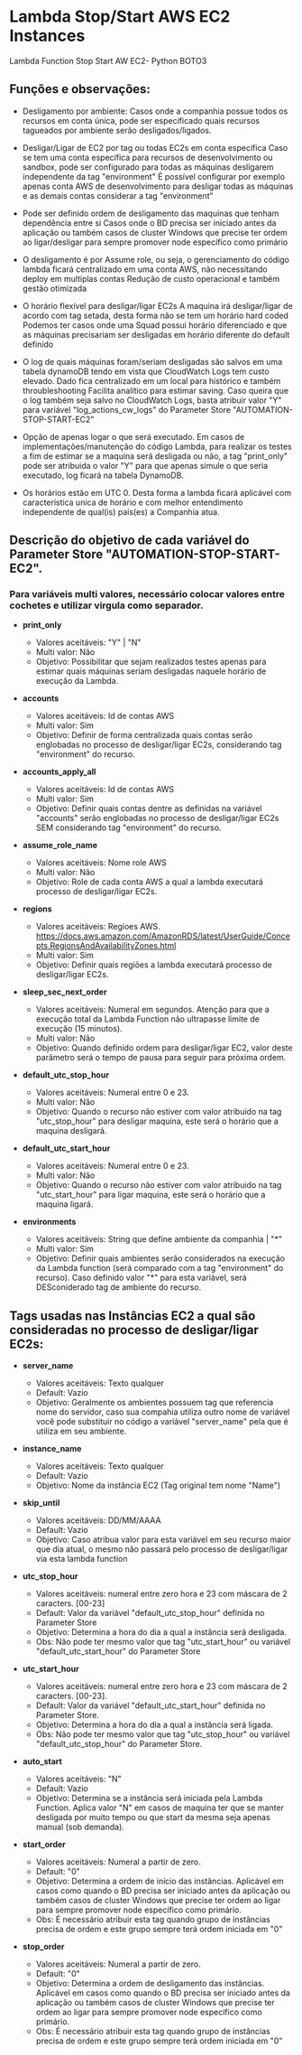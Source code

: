 # Lambda Stop/Start AWS EC2 Instances
Lambda Function Stop Start AW EC2- Python BOTO3

## Funções e observações:

* Desligamento por ambiente:
    Casos onde a companhia possue todos os recursos em conta única, pode ser especificado quais recursos tagueados por ambiente serão desligados/ligados.

* Desligar/Ligar de EC2 por tag ou todas EC2s em conta específica
    Caso se tem uma conta específica para recursos de desenvolvimento ou sandbox, pode ser configurado para todas as máquinas desligarem independente da tag "environment"
    É possível configurar por exemplo apenas conta AWS de desenvolvimento para desligar todas as máquinas e as demais contas considerar a tag "environment"

* Pode ser definido ordem de desligamento das maquinas que tenham dependência entre si 
    Casos onde o BD precisa ser iniciado antes da aplicação 
    ou também casos de cluster Windows que precise ter ordem ao ligar/desligar para sempre promover node específico como primário

* O desligamento é por Assume role, ou seja, o gerenciamento do código lambda ficará centralizado em uma conta AWS, não necessitando deploy em multiplas contas
    Redução de custo operacional e também gestão otimizada

* O horário flexível para desligar/ligar EC2s
    A maquina irá desligar/ligar de acordo com tag setada, desta forma não se tem um horário hard coded
    Podemos ter casos onde uma Squad possui horário diferenciado e que as máquinas precisariam ser desligadas em horário diferente do default definido

* O log de quais máquinas foram/seriam desligadas são salvos em uma tabela dynamoDB tendo em vista que CloudWatch Logs tem custo elevado.
    Dado fica centralizado em um local para histórico e também throubleshooting 
    Facilita analítico para estimar saving.
    Caso queira que o log também seja salvo no CloudWatch Logs, basta atribuir valor "Y" para variável "log_actions_cw_logs" do Parameter Store "AUTOMATION-STOP-START-EC2"

* Opção de apenas logar o que será executado.
    Em casos de implementações/manutenção do código Lambda, para realizar os testes a fim de estimar se a maquina será desligada ou não, 
    a tag "print_only" pode ser atribuida o valor "Y" para que apenas simule o que seria executado, log ficará na tabela DynamoDB.

* Os horários estão em UTC 0.
    Desta forma a lambda ficará aplicável com característica unica de horário e com melhor entendimento independente de qual(is) país(es) a Companhia atua.



## Descrição do objetivo de cada variável do Parameter Store "AUTOMATION-STOP-START-EC2". 
### Para variáveis multi valores, necessário colocar valores entre cochetes e utilizar virgula como separador.

* **print_only**
    * Valores aceitáveis: "Y" | "N"
    * Multi valor: Não
    * Objetivo: Possibilitar que sejam realizados testes apenas para estimar quais máquinas seriam desligadas naquele horário de execução da Lambda.

* **accounts** 
    * Valores aceitáveis: Id de contas AWS 
    * Multi valor: Sim
    * Objetivo: Definir de forma centralizada quais contas serão englobadas no processo de desligar/ligar EC2s, considerando tag "environment" do recurso.

* **accounts_apply_all**
    * Valores aceitáveis: Id de contas AWS 
    * Multi valor: Sim
    * Objetivo: Definir quais contas dentre as definidas na variável "accounts" serão englobadas no processo de desligar/ligar EC2s SEM considerando tag "environment" do recurso. 

* **assume_role_name**
    * Valores aceitáveis: Nome role AWS
    * Multi valor: Não
    * Objetivo: Role de cada conta AWS a qual a lambda executará processo de desligar/ligar EC2s.

* **regions**
    * Valores aceitáveis: Regioes AWS. https://docs.aws.amazon.com/AmazonRDS/latest/UserGuide/Concepts.RegionsAndAvailabilityZones.html
    * Multi valor: Sim
    * Objetivo: Definir quais regiões a lambda executará processo de desligar/ligar EC2s.

* **sleep_sec_next_order**
    * Valores aceitáveis: Numeral em segundos. Atenção para que a execução total da Lambda Function não ultrapasse limite de execução (15 minutos).
    * Multi valor: Não
    * Objetivo: Quando definido ordem para desligar/ligar EC2, valor deste parâmetro será o tempo de pausa para seguir para próxima ordem.

* **default_utc_stop_hour**
    * Valores aceitáveis: Numeral entre 0 e 23. 
    * Multi valor: Não
    * Objetivo: Quando o recurso não estiver com valor atribuido na tag "utc_stop_hour" para desligar maquina, este será o horário que a maquina desligará.

* **default_utc_start_hour**
    * Valores aceitáveis: Numeral entre 0 e 23. 
    * Multi valor: Não
    * Objetivo: Quando o recurso não estiver com valor atribuido na tag "utc_start_hour" para ligar maquina, este será o horário que a maquina ligará.

* **environments**
    * Valores aceitáveis: String que define ambiente da companhia | "*" 
    * Multi valor: Sim
    * Objetivo: Definir quais ambientes serão considerados na execução da Lambda function (será comparado com a tag "environment" do recurso). 
        Caso definido valor "*" para esta variável, será DESconiderado tag de ambiente do recurso.


## Tags usadas nas Instâncias EC2 a qual são consideradas no processo de desligar/ligar EC2s:


* **server_name**
    * Valores aceitáveis: Texto qualquer
    * Default: Vazio
    * Objetivo: Geralmente os ambientes possuem tag que referencia nome do servidor, caso sua compahia utiliza outro nome de variável você pode substituir no código a variável "server_name" pela que é utiliza em seu ambiente.

* **instance_name**
    * Valores aceitáveis: Texto qualquer
    * Default: Vazio
    * Objetivo: Nome da instância EC2 (Tag original tem nome "Name")

* **skip_until**
    * Valores aceitáveis: DD/MM/AAAA
    * Default: Vazio
    * Objetivo: Caso atribua valor para esta variável em seu recurso maior que dia atual, o mesmo não passará pelo processo de desligar/ligar via esta lambda function

* **utc_stop_hour**
    * Valores aceitáveis: numeral entre zero hora e 23 com máscara de 2 caracters. [00-23]
    * Default: Valor da variável "default_utc_stop_hour" definida no Parameter Store 
    * Objetivo: Determina a hora do dia a qual a instância será desligada. 
    * Obs: Não pode ter mesmo valor que tag "utc_start_hour" ou variável "default_utc_start_hour" do Parameter Store

* **utc_start_hour**
    * Valores aceitáveis: numeral entre zero hora e 23 com máscara de 2 caracters. [00-23].
    * Default: Valor da variável "default_utc_start_hour" definida no Parameter Store.
    * Objetivo: Determina a hora do dia a qual a instância será ligada. 
    * Obs: Não pode ter mesmo valor que tag "utc_stop_hour" ou variável "default_utc_stop_hour" do Parameter Store.
    
* **auto_start**
    * Valores aceitáveis: "N"
    * Default: Vazio
    * Objetivo: Determina se a instância será iniciada pela Lambda Function. Aplica valor "N" em casos de maquina ter que se manter desligada por muito tempo ou que start da mesma seja apenas manual (sob demanda).
    
* **start_order**
    * Valores aceitáveis: Numeral a partir de zero.
    * Default: "0"
    * Objetivo: Determina a ordem de início das instâncias. Aplicável em casos como quando o BD precisa ser iniciado antes da aplicação ou também casos de cluster Windows que precise ter ordem ao ligar para sempre promover node específico como primário.
    * Obs: É necessário atribuir esta tag quando grupo de instâncias precisa de ordem e este grupo sempre terá ordem iniciada em "0"
    
* **stop_order**
    * Valores aceitáveis: Numeral a partir de zero.
    * Default: "0"
    * Objetivo: Determina a ordem de desligamento das instâncias. Aplicável em casos como quando o BD precisa ser iniciado antes da aplicação ou também casos de cluster Windows que precise ter ordem ao ligar para sempre promover node específico como primário.
    * Obs: É necessário atribuir esta tag quando grupo de instâncias precisa de ordem e este grupo sempre terá ordem iniciada em "0"
